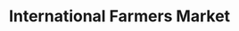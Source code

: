---
title: "International Farmers Market"
url: /bridgeport/international-farmers-market/
shop: convenience
---